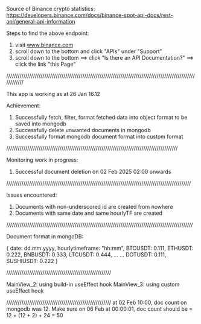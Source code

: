 Source of Binance crypto statistics: https://developers.binance.com/docs/binance-spot-api-docs/rest-api/general-api-information

Steps to find the above endpoint:
1. visit www.binance.com
2. scroll down to the bottom and click "APIs" under "Support"
3. scroll down to the bottom ==> click "Is there an API Documentation?" ==> click the link "this Page"

////////////////////////////////////////////////////////////////////////////////////////////////////////////

This app is working as at 26 Jan 16.12

Achievement:
1. Successfully fetch, filter, format fetched data into object format to be saved into mongodb
2. Successfully delete unwanted documents in mongodb
3. Successfully format mongodb document format into custom format

//////////////////////////////////////////////////////////////////////////////////////////

Monitoring work in progress:
1. Successful document deletion on 02 Feb 2025 02:00 onwards

/////////////////////////////////////////////////////////////////////////////////////////////////

Issues encountered:
1. Documents with non-underscored id are created from nowhere
2. Documents with same date and same hourlyTF are created

//////////////////////////////////////////////////////////////////////////////////////////////////

Document format in mongoDB:

{
    date: dd.mm.yyyy,
    hourlytimeframe: "hh:mm",
    BTCUSDT: 0.111,
    ETHUSDT: 0.222,
    BNBUSDT: 0.333,
    LTCUSDT: 0.444,
    ...
    ...
    DOTUSDT: 0.111,
    SUSHIUSDT: 0.222
}

///////////////////////////////////////////////////////

MainView_2: using build-in useEffect hook
MainView_3: using custom useEffect hook

///////////////////////////////////////////////////////
at 02 Feb 10:00, doc count on mongodb was 12. Make sure on 06 Feb at 00:00:01, doc count should be = 12 + (12 + 2) + 24 = 50